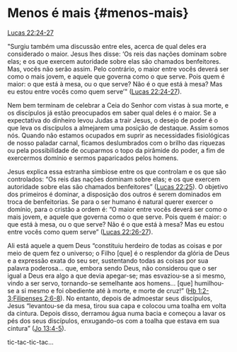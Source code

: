 # **Menos é mais** {#menos-mais}

[Lucas 22:24-27](http://bibliaonline.com.br/acf/lc/22/24-27)

&quot;Surgiu também uma discussão entre eles, acerca de qual deles era considerado o maior. Jesus lhes disse: ‘Os reis das nações dominam sobre elas; e os que exercem autoridade sobre elas são chamados benfeitores. Mas, vocês não serão assim. Pelo contrário, o maior entre vocês deverá ser como o mais jovem, e aquele que governa como o que serve. Pois quem é maior: o que está à mesa, ou o que serve? Não é o que está à mesa? Mas eu estou entre vocês como quem serve’&quot; ([Lucas 22:24-27](http://bibliaonline.com.br/acf/lc/22/24-27)).

Nem bem terminam de celebrar a Ceia do Senhor com vistas à sua morte, e os discípulos já estão preocupados em saber qual deles é o maior. Se a expectativa do dinheiro levou Judas a trair Jesus, o desejo de poder é o que leva os discípulos a almejarem uma posição de destaque. Assim somos nós. Quando não estamos ocupados em suprir as necessidades fisiológicas de nosso paladar carnal, ficamos deslumbrados com o brilho das riquezas ou pela possibilidade de ocuparmos o topo da pirâmide do poder, a fim de exercermos domínio e sermos paparicados pelos homens.

Jesus explica essa estranha simbiose entre os que controlam e os que são controlados: “Os reis das nações dominam sobre elas; e os que exercem autoridade sobre elas são chamados benfeitores” ([Lucas 22:25](http://bibliaonline.com.br/acf/lc/22/25)). O objetivo dos primeiros é dominar, a disposição dos outros é serem dominados em troca de benfeitorias. Se para o ser humano é natural querer exercer o domínio, para o cristão a ordem é: “O maior entre vocês deverá ser como o mais jovem, e aquele que governa como o que serve. Pois quem é maior: o que está à mesa, ou o que serve? Não é o que está à mesa? Mas eu estou entre vocês como quem serve” ([Lucas 22:26-27](http://bibliaonline.com.br/acf/lc/22/26-27)).

Ali está aquele a quem Deus “constituiu herdeiro de todas as coisas e por meio de quem fez o universo; o Filho [que] é o resplendor da glória de Deus e a expressão exata do seu ser, sustentando todas as coisas por sua palavra poderosa... que, embora sendo Deus, não considerou que o ser igual a Deus era algo a que devia apegar-se; mas esvaziou-se a si mesmo, vindo a ser servo, tornando-se semelhante aos homens... [que] humilhou-se a si mesmo e foi obediente até à morte, e morte de cruz!” ([Hb 1:2-3](http://bibliaonline.com.br/acf/hb/1/2-3);[Filipenses 2:6-8](http://bibliaonline.com.br/acf/fp/2/6-8)). No entanto, depois de admoestar seus discípulos, Jesus “levantou-se da mesa, tirou sua capa e colocou uma toalha em volta da cintura. Depois disso, derramou água numa bacia e começou a lavar os pés dos seus discípulos, enxugando-os com a toalha que estava em sua cintura” ([Jo 13:4-5](http://bibliaonline.com.br/acf/jo/13/4-5)).

tic-tac-tic-tac...